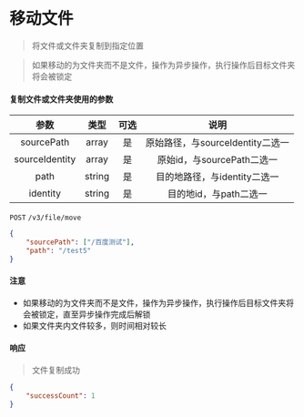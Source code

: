 # 移动文件

> 将文件或文件夹复制到指定位置

> 如果移动的为文件夹而不是文件，操作为异步操作，执行操作后目标文件夹将会被锁定

#### 复制文件或文件夹使用的参数

|  参数  	|  类型  	| 可选 	|           说明           	|
|:------:	|:------:	|:----:	|:------------------------:	|
|  sourcePath  	| array<string> 	|  是  	|  原始路径，与sourceIdentity二选一  	|
|  sourceIdentity  	| array<string> 	|  是  	|        原始id，与sourcePath二选一    	|
| path 	| string 	|  是  	| 目的地路径，与identity二选一 	|
|  identity  	| string 	|  是  	|  目的地id，与path二选一  	|


```POST``` ```/v3/file/move```


```json
{
	"sourcePath": ["/百度测试"],
	"path": "/test5"
}
```




#### 注意

* 如果移动的为文件夹而不是文件，操作为异步操作，执行操作后目标文件夹将会被锁定，直至异步操作完成后解锁
* 如果文件夹内文件较多，则时间相对较长

#### 响应

> 文件复制成功

```json
{
    "successCount": 1
}
```
